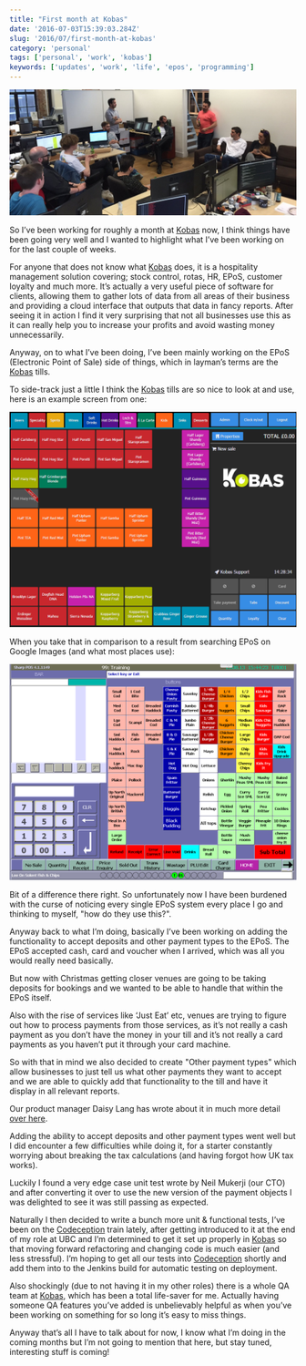 ```yaml
---
title: "First month at Kobas"
date: '2016-07-03T15:39:03.284Z'
slug: '2016/07/first-month-at-kobas'
category: 'personal'
tags: ['personal', 'work', 'kobas']
keywords: ['updates', 'work', 'life', 'epos', 'programming']
---
```

![Image of Kobas team meeting](images/k-meeting.jpg)

So I’ve been working for roughly a month at [Kobas](http://www.kobas.co.uk/) now, I think things have been going very well and I wanted to highlight what I’ve been working on for the last couple of weeks.

For anyone that does not know what [Kobas](http://www.kobas.co.uk/) does, it is a hospitality management solution covering; stock control, rotas, HR, EPoS, customer loyalty and much more. It’s actually a very useful piece of software for clients, allowing them to gather lots of data from all areas of their business and providing a cloud interface that outputs that data in fancy reports. After seeing it in action I find it very surprising that not all businesses use this as it can really help you to increase your profits and avoid wasting money unnecessarily.

Anyway, on to what I’ve been doing, I’ve been mainly working on the EPoS (Electronic Point of Sale) side of things, which in layman’s terms are the [Kobas](http://www.kobas.co.uk/) tills.

To side-track just a little I think the [Kobas](http://www.kobas.co.uk/) tills are so nice to look at and use, here is an example screen from one:

![Image of a Kobas EpoS](images/kobas-till.png)

When you take that in comparison to a result from searching EPoS on Google Images (and what most places use):

![Image of a generic EPoS](images/chip-shop-epos-system.jpg)

Bit of a difference there right. So unfortunately now I have been burdened with the curse of noticing every single EPoS system every place I go and thinking to myself, "how do they use this?".

Anyway back to what I’m doing, basically I’ve been working on adding the functionality to accept deposits and other payment types to the EPoS. The EPoS accepted cash, card and voucher when I arrived, which was all you would really need basically.

But now with Christmas getting closer venues are going to be taking deposits for bookings and we wanted to be able to handle that within the EPoS itself.

Also with the rise of services like ‘Just Eat’ etc, venues are trying to figure out how to process payments from those services, as it’s not really a cash payment as you don’t have the money in your till and it’s not really a card payments as you haven’t put it through your card machine.

So with that in mind we also decided to create "Other payment types" which allow businesses to just tell us what other payments they want to accept and we are able to quickly add that functionality to the till and have it display in all relevant reports.

Our product manager Daisy Lang has wrote about it in much more detail [over here](http://www.kobas.co.uk/2016/06/deposits-bookings-custom-payments/).

Adding the ability to accept deposits and other payment types went well but I did encounter a few difficulties while doing it, for a starter constantly worrying about breaking the tax calculations (and having forgot how UK tax works).

Luckily I found a very edge case unit test wrote by Neil Mukerji (our CTO) and after converting it over to use the new version of the payment objects I was delighted to see it was still passing as expected.

Naturally I then decided to write a bunch more unit & functional tests, I’ve been on the [Codeception](http://codeception.com/) train lately, after getting introduced to it at the end of my role at UBC and I’m determined to get it set up properly in [Kobas](http://www.kobas.co.uk/) so that moving forward refactoring and changing code is much easier (and less stressful). I’m hoping to get all our tests into [Codeception](http://codeception.com/) shortly and add them into to the Jenkins build for automatic testing on deployment.

Also shockingly (due to not having it in my other roles) there is a whole QA team at [Kobas](http://www.kobas.co.uk/), which has been a total life-saver for me. Actually having someone QA features you’ve added is unbelievably helpful as when you’ve been working on something for so long it’s easy to miss things.

Anyway that’s all I have to talk about for now, I know what I’m doing in the coming months but I’m not going to mention that here, but stay tuned, interesting stuff is coming!